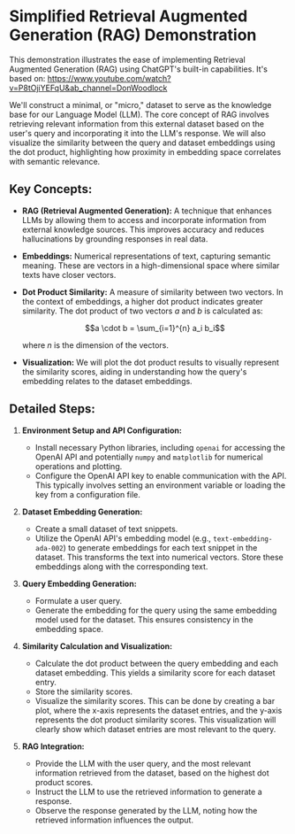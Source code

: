 # Simplified Retrieval Augmented Generation (RAG) Demonstration

This demonstration illustrates the ease of implementing Retrieval Augmented Generation (RAG) using ChatGPT's built-in capabilities. It's based on: https://www.youtube.com/watch?v=P8tOjiYEFqU&ab_channel=DonWoodlock

We'll construct a minimal, or "micro," dataset to serve as the knowledge base for our Language Model (LLM). The core concept of RAG involves retrieving relevant information from this external dataset based on the user's query and incorporating it into the LLM's response. We will also visualize the similarity between the query and dataset embeddings using the dot product, highlighting how proximity in embedding space correlates with semantic relevance.

## Key Concepts:

* **RAG (Retrieval Augmented Generation):** A technique that enhances LLMs by allowing them to access and incorporate information from external knowledge sources. This improves accuracy and reduces hallucinations by grounding responses in real data.
* **Embeddings:** Numerical representations of text, capturing semantic meaning. These are vectors in a high-dimensional space where similar texts have closer vectors.
* **Dot Product Similarity:** A measure of similarity between two vectors. In the context of embeddings, a higher dot product indicates greater similarity. The dot product of two vectors $a$ and $b$ is calculated as:

    $$a \cdot b = \sum_{i=1}^{n} a_i b_i$$

    where $n$ is the dimension of the vectors.
* **Visualization:** We will plot the dot product results to visually represent the similarity scores, aiding in understanding how the query's embedding relates to the dataset embeddings.

## Detailed Steps:

1.  **Environment Setup and API Configuration:**
    * Install necessary Python libraries, including `openai` for accessing the OpenAI API and potentially `numpy` and `matplotlib` for numerical operations and plotting.
    * Configure the OpenAI API key to enable communication with the API. This typically involves setting an environment variable or loading the key from a configuration file.

2.  **Dataset Embedding Generation:**
    * Create a small dataset of text snippets.
    * Utilize the OpenAI API's embedding model (e.g., `text-embedding-ada-002`) to generate embeddings for each text snippet in the dataset. This transforms the text into numerical vectors. Store these embeddings along with the corresponding text.

3.  **Query Embedding Generation:**
    * Formulate a user query.
    * Generate the embedding for the query using the same embedding model used for the dataset. This ensures consistency in the embedding space.

4.  **Similarity Calculation and Visualization:**
    * Calculate the dot product between the query embedding and each dataset embedding. This yields a similarity score for each dataset entry.
    * Store the similarity scores.
    * Visualize the similarity scores. This can be done by creating a bar plot, where the x-axis represents the dataset entries, and the y-axis represents the dot product similarity scores. This visualization will clearly show which dataset entries are most relevant to the query.

5.  **RAG Integration:**
    * Provide the LLM with the user query, and the most relevant information retrieved from the dataset, based on the highest dot product scores.
    * Instruct the LLM to use the retrieved information to generate a response.
    * Observe the response generated by the LLM, noting how the retrieved information influences the output.